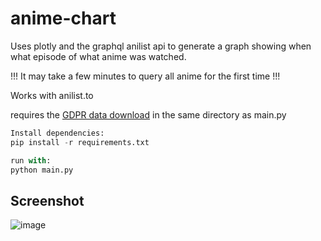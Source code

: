 # anime-chart

Uses plotly and the graphql anilist api to generate a graph showing when what episode of what anime was watched.

!!! It may take a few minutes to query all anime for the first time !!!

Works with anilist.to

requires the [GDPR data download](https://anilist.co/settings/account) in the same directory as main.py
```python
Install dependencies:
pip install -r requirements.txt

run with:
python main.py
```

## Screenshot
![image](https://github.com/eliavandini/anime-chart/assets/103252381/b95196cc-7604-479e-a22f-7c4e1bd38c8a)
